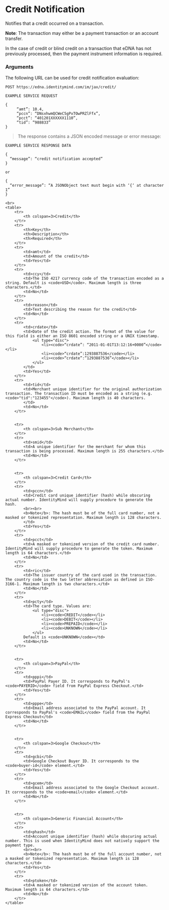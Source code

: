 # Credit Notification

Notifies that a credit occurred on a transaction. 
 
**Note**: The transaction may either be a payment transaction or an account transfer. 

In the case of credit or blind credit on a transaction that eDNA has not previously processed, then the payment instrument information is required.

### Arguments

The following URL can be used for credit notification evaluation:

`POST https://edna.identitymind.com/im/jax/credit/`

```code
EXAMPLE SERVICE REQUEST

{
     “amt”: 10.4,
     “pccn”: “DNsxhwmQCWeC5gPxTOwPRZlFfx”,
     “pcct”: “401201XXXXXX1110”,
     “tid”: “988833” 
}
```

> The response contains a JSON encoded message or error message:

```code
EXAMPLE SERVICE RESPONSE DATA

{
  “message”: “credit notification accepted”
}

or 

{
  “error_message”: “A JSONObject text must begin with ‘{‘ at character 1”
}
```
	<br>
	<table>
		<tr>
			<th colspan=3>Credit</th>
		</tr>
		<tr>
			<th>Key</th>
			<th>Description</th>
			<th>Required</th>
		</tr>
		<tr>
			<td>amt</td>
			<td>Amount of the credit</td>
			<td>Yes</td>
		</tr>
		<tr>
			<td>ccy</td>
			<td>The ISO 4217 currency code of the transaction encoded as a string. Default is <code>USD</code>. Maximum length is three characters.</td>
			<td>No</td>
		</tr>
		<tr>
			<td>reason</td>
			<td>Text describing the reason for the credit</td>
			<td>No</td>
		</tr>
		<tr>
			<td>crdate</td>
			<td>Date of the credit action. The format of the value for this field is either an ISO 8601 encoded string or a UNIX timestamp.
				<ul type="disc">
					<li><code>“crdate”: “2011-01-01T13:12:16+0000”</code></li>
					<li><code>“crdate”:1293887536</code></li>
					<li><code>“crdate”:”1293887536”</code></li>
				</ul>
			</td>
			<td>Yes</td>
		</tr>
		<tr>
			<td>tid</td>
			<td>Merchant unique identifier for the original authorization transaction. The transaction ID must be encoded as a string (e.g. <code>"tid":"123455"</code>). Maximum length is 40 characters.
			</td>
			<td>No</td>
		</tr>


		<tr>
			<th colspan=3>Sub Merchant</th>
		</tr>
		<tr>
			<td>smid</td>
			<td>A unique identifier for the merchant for whom this transaction is being processed. Maximum length is 255 characters.</td>
			<td>No</td>
		</tr>


		<tr>
			<th colspan=3>Credit Card</th>
		</tr>
		<tr>
			<td>pccn</td>
			<td>Credit card unique identifier (hash) while obscuring actual number. IdentityMind will supply procedure to generate the hash.
			<br><br>
			<b>Note</b>: The hash must be of the full card number, not a masked or tokenized representation. Maximum length is 128 characters.
			</td>
			<td>Yes</td>
		</tr>
		<tr>
			<td>pcct</td>
			<td>A masked or tokenized version of the credit card number. IdentityMind will supply procedure to generate the token. Maximum length is 64 characters.</td>
			<td>No</td>
		</tr>
		<tr>
			<td>ric</td>
			<td>The issuer country of the card used in the transaction. The country code is the two letter abbreviation as defined in ISO-3166-1. Maximum length is two characters.</td>
			<td>No</td>
		</tr>
		<tr>
			<td>pcty</td>
			<td>The card type. Values are:
				<ul type="disc">
					<li><code>CREDIT</code></li>
					<li><code>DEBIT</code></li>
					<li><code>PREPAID</code></li>
					<li><code>UNKNOWN</code></li>
				</ul>
			Default is <code>UNKNOWN</code></td>
			<td>No</td>
		</tr>


		<tr>
			<th colspan=3>PayPal</th>
		</tr>
		<tr>
			<td>pppi</td>
			<td>PayPal Payer ID. It corresponds to PayPal's <code>PAYERID</code> field from PayPal Express Checkout.</td>
			<td>Yes</td>
		</tr>
		<tr>
			<td>pppe</td>
			<td>Email address associated to the PayPal account. It corresponds to PayPal's <code>EMAIL</code> field from the PayPal Express Checkout</td>
			<td>No</td>
		</tr>


		<tr>
			<th colspan=3>Google Checkout</th>
		</tr>
		<tr>
			<td>gcbi</td>
			<td>Google Checkout Buyer ID. It corresponds to the <code>buyer-id</code> element.</td>
			<td>Yes</td>
		</tr>
		<tr>
			<td>gcem</td>
			<td>Email address associated to the Google Checkout account. It corresponds to the <code>email</code> element.</td>
			<td>No</td>
		</tr>


		<tr>
			<th colspan=3>Generic Financial Account</th>
		</tr>
		<tr>
			<td>phash</td>
			<td>Account unique identifier (hash) while obscuring actual number. This is used when IdentityMind does not natively support the payment type.
			<br><br>
			<b>Note</b>: The hash must be of the full account number, not a masked or tokenized representation. Maximum length is 128 characters.</td>
			<td>Yes</td>
		</tr>
		<tr>
			<td>ptoken</td>
			<td>A masked or tokenized version of the account token. Maximum length is 64 characters.</td>
			<td>No</td>
		</tr>
	</table>